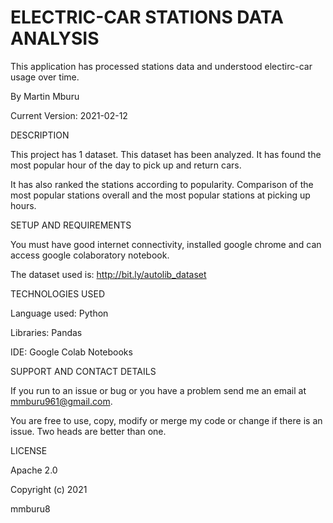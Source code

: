 # ELECTRIC-CAR STATIONS DATA ANALYSIS
This application has processed stations data and understood electirc-car usage over time.

By Martin Mburu

Current Version: 2021-02-12


DESCRIPTION

This project has 1 dataset. This dataset has been analyzed. It has found the most popular hour of the day to pick up and return cars. 

It has also ranked the stations according to popularity. Comparison of the most popular stations overall and the most popular stations at picking up hours.



SETUP AND REQUIREMENTS

You must have good internet connectivity, installed google chrome and can access google colaboratory notebook.

The dataset used is: http://bit.ly/autolib_dataset


TECHNOLOGIES USED

Language used: Python

Libraries: Pandas

IDE: Google Colab Notebooks


SUPPORT AND CONTACT DETAILS

If you run to an issue or bug or you have a problem send me an email at mmburu961@gmail.com.

You are free to use, copy, modify or merge my code or change if there is an issue. Two heads are better than one.


LICENSE

Apache 2.0

Copyright (c) 2021

mmburu8
